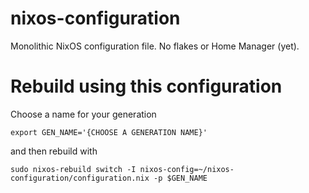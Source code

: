 # nixos-configuration

Monolithic NixOS configuration file. No flakes or Home Manager (yet). 

# Rebuild using this configuration

Choose a name for your generation

```
export GEN_NAME='{CHOOSE A GENERATION NAME}'
```

and then rebuild with

```
sudo nixos-rebuild switch -I nixos-config=~/nixos-configuration/configuration.nix -p $GEN_NAME
```